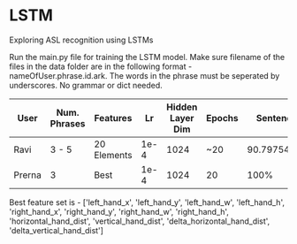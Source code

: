 # LSTM
Exploring ASL recognition using LSTMs

Run the main.py file for training the LSTM model. Make sure filename of the files in the data folder are in the following format - nameOfUser.phrase.id.ark. The words in the phrase must be seperated by underscores. No grammar or dict needed.

| User | Num. Phrases | Features | Lr | Hidden Layer Dim | Epochs | Sentence Accuracy |
| --- | --- | --- | --- | -- | -- | -- |
| Ravi | 3 - 5 | 20 Elements | 1e-4 | 1024 | ~20 | 90.79754601226994% |
| Prerna | 3 | Best | 1e-4 | 1024 | 20 | 100% |


Best feature set is - ['left_hand_x', 'left_hand_y', 'left_hand_w', 'left_hand_h', 'right_hand_x', 'right_hand_y', 'right_hand_w', 'right_hand_h', 'horizontal_hand_dist', 'vertical_hand_dist', 'delta_horizontal_hand_dist', 'delta_vertical_hand_dist']

